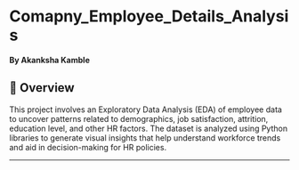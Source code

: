 # Comapny_Employee_Details_Analysis

**By Akanksha Kamble**
## 🚀 Overview
This project involves an Exploratory Data Analysis (EDA) of employee data to uncover patterns related to demographics, job satisfaction, attrition, education level, and other HR factors. The dataset is analyzed using Python libraries to generate visual insights that help understand workforce trends and aid in decision-making for HR policies.

---



